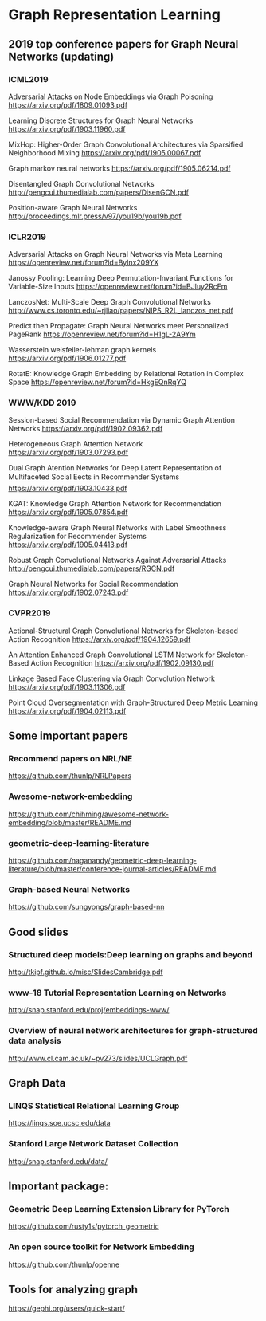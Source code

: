 # Graph Representation Learning

## 2019 top conference papers for Graph Neural Networks (updating)

### ICML2019
Adversarial Attacks on Node Embeddings via Graph Poisoning
https://arxiv.org/pdf/1809.01093.pdf

Learning Discrete Structures for Graph Neural Networks
https://arxiv.org/pdf/1903.11960.pdf

MixHop: Higher-Order Graph Convolutional Architectures via Sparsified Neighborhood Mixing
https://arxiv.org/pdf/1905.00067.pdf

Graph markov neural networks
https://arxiv.org/pdf/1905.06214.pdf

Disentangled Graph Convolutional Networks
http://pengcui.thumedialab.com/papers/DisenGCN.pdf

Position-aware Graph Neural Networks
http://proceedings.mlr.press/v97/you19b/you19b.pdf

### ICLR2019
Adversarial Attacks on Graph Neural Networks via Meta Learning
https://openreview.net/forum?id=Bylnx209YX

Janossy Pooling: Learning Deep Permutation-Invariant Functions for Variable-Size Inputs
https://openreview.net/forum?id=BJluy2RcFm

LanczosNet: Multi-Scale Deep Graph Convolutional Networks
http://www.cs.toronto.edu/~rjliao/papers/NIPS_R2L_lanczos_net.pdf

Predict then Propagate: Graph Neural Networks meet Personalized PageRank
https://openreview.net/forum?id=H1gL-2A9Ym

Wasserstein weisfeiler-lehman graph kernels
https://arxiv.org/pdf/1906.01277.pdf

RotatE: Knowledge Graph Embedding by Relational Rotation in Complex Space
https://openreview.net/forum?id=HkgEQnRqYQ


### WWW/KDD 2019
Session-based Social Recommendation via Dynamic Graph Attention Networks
https://arxiv.org/pdf/1902.09362.pdf

Heterogeneous Graph Attention Network
https://arxiv.org/pdf/1903.07293.pdf

Dual Graph Atention Networks for Deep Latent Representation of Multifaceted Social Eects in Recommender Systems
https://arxiv.org/pdf/1903.10433.pdf

KGAT: Knowledge Graph Attention Network for Recommendation
https://arxiv.org/pdf/1905.07854.pdf

Knowledge-aware Graph Neural Networks with Label Smoothness Regularization for Recommender Systems
https://arxiv.org/pdf/1905.04413.pdf

Robust Graph Convolutional Networks Against Adversarial Attacks
http://pengcui.thumedialab.com/papers/RGCN.pdf

Graph Neural Networks for Social Recommendation
https://arxiv.org/pdf/1902.07243.pdf

### CVPR2019
Actional-Structural Graph Convolutional Networks for Skeleton-based Action Recognition
https://arxiv.org/pdf/1904.12659.pdf

An Attention Enhanced Graph Convolutional LSTM Network for Skeleton-Based Action Recognition
https://arxiv.org/pdf/1902.09130.pdf

Linkage Based Face Clustering via Graph Convolution Network
https://arxiv.org/pdf/1903.11306.pdf

Point Cloud Oversegmentation with Graph-Structured Deep Metric Learning
https://arxiv.org/pdf/1904.02113.pdf


## Some important papers
### Recommend papers on NRL/NE
https://github.com/thunlp/NRLPapers
### Awesome-network-embedding
https://github.com/chihming/awesome-network-embedding/blob/master/README.md
### geometric-deep-learning-literature
https://github.com/naganandy/geometric-deep-learning-literature/blob/master/conference-journal-articles/README.md
### Graph-based Neural Networks
https://github.com/sungyongs/graph-based-nn
## Good slides
### Structured deep models:Deep learning on graphs and beyond
http://tkipf.github.io/misc/SlidesCambridge.pdf
### www-18 Tutorial Representation Learning on Networks
http://snap.stanford.edu/proj/embeddings-www/
### Overview of neural network architectures for graph-structured data analysis
http://www.cl.cam.ac.uk/~pv273/slides/UCLGraph.pdf

## Graph Data
### LINQS Statistical Relational Learning Group
https://linqs.soe.ucsc.edu/data
### Stanford Large Network Dataset Collection
http://snap.stanford.edu/data/
## Important package: 
### Geometric Deep Learning Extension Library for PyTorch
https://github.com/rusty1s/pytorch_geometric
### An open source toolkit for Network Embedding
https://github.com/thunlp/openne
## Tools for analyzing graph
https://gephi.org/users/quick-start/
